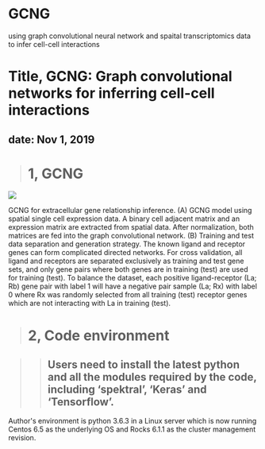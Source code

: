 # GCNG
using graph convolutional neural network and spaital transcriptomics data to infer cell-cell interactions
# Title, GCNG: Graph convolutional networks for inferring cell-cell interactions
## date: Nov 1, 2019

># 1, GCNG
![](https://github.com/xiaoyeye/GCNG/blob/master/GCNG.bmp)

GCNG for extracellular gene relationship inference. (A) GCNG model using spatial single cell expression data. A binary cell adjacent matrix and an expression matrix are extracted from spatial data. After normalization, both matrices are fed into the graph convolutional network. (B) Training and test data separation and generation strategy. The known ligand and receptor genes can form complicated directed networks. For cross validation, all ligand and receptors are separated exclusively as training and test gene sets, and only gene pairs where both genes are in training (test) are used for training (test). To balance the dataset, each positive ligand-receptor (La; Rb) gene pair with label 1 will have a negative pair sample (La; Rx) with label 0 where Rx was randomly selected from all training (test) receptor genes which are not interacting with La in training (test).

># 2, Code environment

>>## Users need to install the latest python and all the modules required by the code, including ‘spektral’, ‘Keras’ and ‘Tensorflow’.
Author's environment is python 3.6.3 in a Linux server which is now running Centos 6.5 as the underlying OS and Rocks 6.1.1 as the cluster management revision. 
